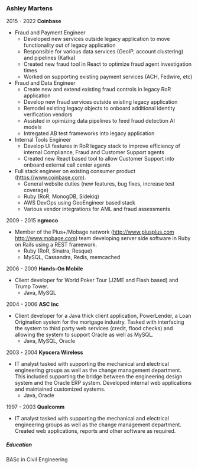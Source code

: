 ### Ashley Martens

2015 - 2022          __Coinbase__
* Fraud and Payment Engineer
	* Developed new services outside legacy application to move functionality out of legacy application
	* Responsible for various data services (GeoIP, account clustering) and pipelines (Kafka)
	* Created new fraud tool in React to optimize fraud agent investigation times
	* Worked on supporting existing payment services (ACH, Fedwire, etc)
* Fraud and Data Engineer
	* Create new and extend existing fraud controls in legacy RoR application
	* Develop new fraud services outside existing legacy application
	* Remodel existing legacy objects to onboard additional identity verification vendors
	* Assisted in opimizing data pipelines to feed fraud detection AI models
	* Intregated AB test frameworks into legacy application
* Internal Tools Engineer
	* Develop UI features in RoR legacy stack to improve efficiency of internal Compliance, Fraud and Customer Support agents
	* Created new React based tool to allow Customer Support into onboard external call center agents
* Full stack engineer on existing consumer product (https://www.coinbase.com).
	* General website duties (new features, bug fixes, increase test coverage)
	* Ruby (RoR, MonogDB, Sidekiq)
	* AWS DevOps using GeoEngineer based stack
	* Various vendor integrations for AML and fraud assessments

2009 - 2015	        __ngmoco__
* Member of the Plus+/Mobage network (http://www.plusplus.com http://www.mobage.com) team developing server side software in Ruby on Rails using a REST framework.
	* Ruby (RoR, Sinatra, Resque)
	* MySQL, Cassandra, Redis, memcached

2006 - 2009		__Hands-On Mobile__
* Client developer for World Poker Tour (J2ME and Flash based) and Trump Tower.
	* Java, MySQL

2004 - 2006		__ASC Inc__
* Client developer for a Java thick client application, PowerLender, a Loan Origination system for the mortgage industry. Tasked with interfacing the system to third party web services (credit, flood checks) and allowing the system to support Oracle as well as MySQL.
	* Java, MySQL, Oracle

2003 - 2004		__Kyocera Wireless__
* IT analyst tasked with supporting the mechanical and electrical engineering groups as well as the change management department. This included supporting the bridge between the engineering design system and the Oracle ERP system. Developed internal web applications and maintained customized systems.
	* Java, Oracle

1997 - 2003		__Qualcomm__
* IT analyst tasked with supporting the mechanical and electrical engineering groups as well as the change management department. Created web applications, reports and other software as required.

##### Education
BASc in Civil Engineering
